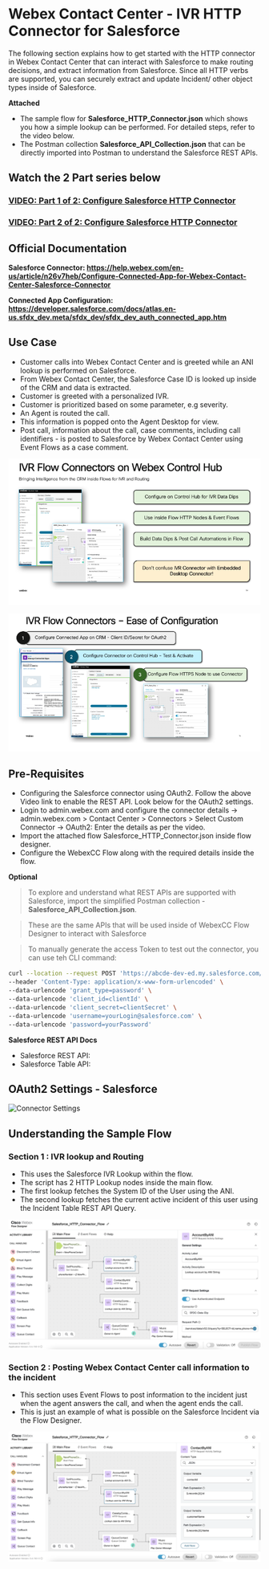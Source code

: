 # Webex Contact Center - IVR HTTP Connector for Salesforce

The following section explains how to get started with the HTTP connector in Webex Contact Center that can interact with Salesforce to make routing decisions, and extract information from Salesforce. Since all HTTP verbs are supported, you can securely extract and update Incident/ other object types inside of Salesforce.

**Attached**

- The sample flow for **Salesforce_HTTP_Connector.json** which shows you how a simple lookup can be performed. For detailed steps, refer to the video below.
- The Postman collection **Salesforce_API_Collection.json** that can be directly imported into Postman to understand the Salesforce REST APIs.

## Watch the 2 Part series below

### [VIDEO: Part 1 of 2: Configure Salesforce HTTP Connector](https://app.vidcast.io/share/51d8f1c7-f1ae-4963-97c2-73102a85fbf3)

### [VIDEO: Part 2 of 2: Configure Salesforce HTTP Connector](https://app.vidcast.io/share/82e9adf5-cd50-43ce-9ac4-3a34d7a23e03)

## Official Documentation

**Salesforce Connector: https://help.webex.com/en-us/article/n26v7heb/Configure-Connected-App-for-Webex-Contact-Center-Salesforce-Connector**

**Connected App Configuration: https://developer.salesforce.com/docs/atlas.en-us.sfdx_dev.meta/sfdx_dev/sfdx_dev_auth_connected_app.htm**

## Use Case

- Customer calls into Webex Contact Center and is greeted while an ANI lookup is performed on Salesforce.
- From Webex Contact Center, the Salesforce Case ID is looked up inside of the CRM and data is extracted.
- Customer is greeted with a personalized IVR.
- Customer is prioritized based on some parameter, e.g severity.
- An Agent is routed the call.
- This information is popped onto the Agent Desktop for view.
- Post call, information about the call, case comments, including call identifiers - is posted to Salesforce by Webex Contact Center using Event Flows as a case comment.

![IVR 1](./images/ivr1.png)

![IVR 2](./images/ivr2.png)

## Pre-Requisites

- Configuring the Salesforce connector using OAuth2. Follow the above Video link to enable the REST API. Look below for the OAuth2 settings.
- Login to admin.webex.com and configure the connector details -> admin.webex.com > Contact Center > Connectors > Select Custom Connector -> OAuth2: Enter the details as per the video.
- Import the attached flow Salesforce_HTTP_Connector.json inside flow designer.
- Configure the WebexCC Flow along with the required details inside the flow.

**Optional**

> To explore and understand what REST APIs are supported with Salesforce, import the simplified Postman collection - **Salesforce_API_Collection.json**.

> These are the same APIs that will be used inside of WebexCC Flow Designer to interact with Salesforce

> To manually generate the access Token to test out the connector, you can use teh CLI command:

```sh
curl --location --request POST 'https://abcde-dev-ed.my.salesforce.com/services/oauth2/token' \
--header 'Content-Type: application/x-www-form-urlencoded' \
--data-urlencode 'grant_type=password' \
--data-urlencode 'client_id=clientId' \
--data-urlencode 'client_secret=clientSecret' \
--data-urlencode 'username=yourLogin@salesforce.com' \
--data-urlencode 'password=yourPassword'
```

**Salesforce REST API Docs**

- Salesforce REST API:
- Salesforce Table API:

## OAuth2 Settings - Salesforce

![Connector Settings](./images/connector1.png)

## Understanding the Sample Flow

### Section 1 : IVR lookup and Routing

- This uses the Salesforce IVR Lookup within the flow.
- The script has 2 HTTP Lookup nodes inside the main flow.
- The first lookup fetches the System ID of the User using the ANI.
- The second lookup fetches the current active incident of this user using the Incident Table REST API Query.

![Flow Diagram 1](./images/flow1.png)

### Section 2 : Posting Webex Contact Center call information to the incident

- This section uses Event Flows to post information to the incident just when the agent answers the call, and when the agent ends the call.
- This is just an example of what is possible on the Salesforce Incident via the Flow Designer.

![Flow Diagram 2](./images/flow2.png)
